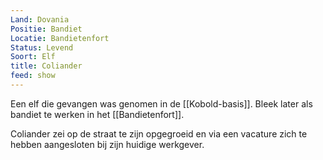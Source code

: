 ```yaml
---
Land: Dovania
Positie: Bandiet
Locatie: Bandietenfort
Status: Levend
Soort: Elf
title: Coliander
feed: show
---
```


Een elf die gevangen was genomen in de [[Kobold-basis]]. Bleek later als bandiet te werken in het [[Bandietenfort]].

Coliander zei op de straat te zijn opgegroeid en via een vacature zich te hebben aangesloten bij zijn huidige werkgever.
